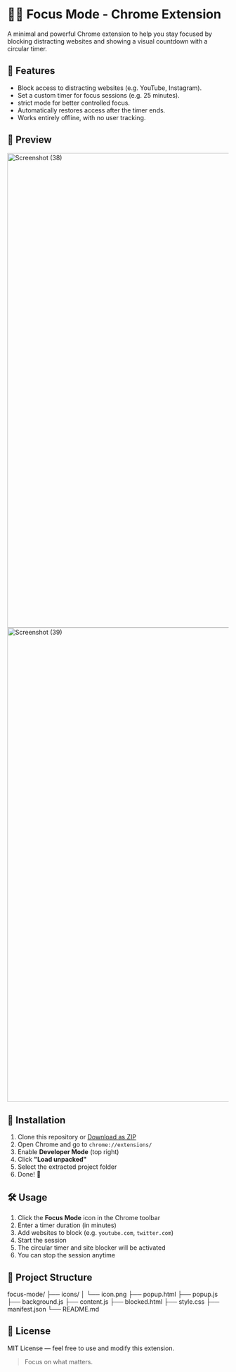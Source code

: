 # 🧘‍♂️ Focus Mode - Chrome Extension

A minimal and powerful Chrome extension to help you stay focused by blocking distracting websites and showing a visual countdown with a circular timer.

## 🚀 Features

- Block access to distracting websites (e.g. YouTube, Instagram).
- Set a custom timer for focus sessions (e.g. 25 minutes).
- strict mode for better controlled focus.
- Automatically restores access after the timer ends.
- Works entirely offline, with no user tracking.

## 📸 Preview
<img width="1920" height="1080" alt="Screenshot (38)" src="https://github.com/user-attachments/assets/e10e102b-8cb7-4ff0-a5b1-9c1485803756" />
<img width="1920" height="1080" alt="Screenshot (39)" src="https://github.com/user-attachments/assets/6bc2e04d-46d5-47df-a564-770e1f89b593" />

## 🔧 Installation

1. Clone this repository or [Download as ZIP](https://github.com/your-username/focus-mode/archive/refs/heads/main.zip)
2. Open Chrome and go to `chrome://extensions/`
3. Enable **Developer Mode** (top right)
4. Click **"Load unpacked"**
5. Select the extracted project folder
6. Done! 🎉

## 🛠️ Usage

1. Click the **Focus Mode** icon in the Chrome toolbar
2. Enter a timer duration (in minutes)
3. Add websites to block (e.g. `youtube.com`, `twitter.com`)
4. Start the session
5. The circular timer and site blocker will be activated
6. You can stop the session anytime

## 📂 Project Structure

focus-mode/
├── icons/
│ └── icon.png
├── popup.html
├── popup.js
├── background.js
├── content.js
├── blocked.html
├── style.css
├── manifest.json
└── README.md


## 📜 License

MIT License — feel free to use and modify this extension.

> Focus on what matters.

